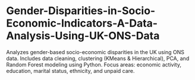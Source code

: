 # Gender-Disparities-in-Socio-Economic-Indicators-A-Data-Analysis-Using-UK-ONS-Data
Analyzes gender-based socio-economic disparities in the UK using ONS data. Includes data cleaning, clustering (KMeans &amp; Hierarchical), PCA, and Random Forest modeling using Python. Focus areas: economic activity, education, marital status, ethnicity, and unpaid care.
